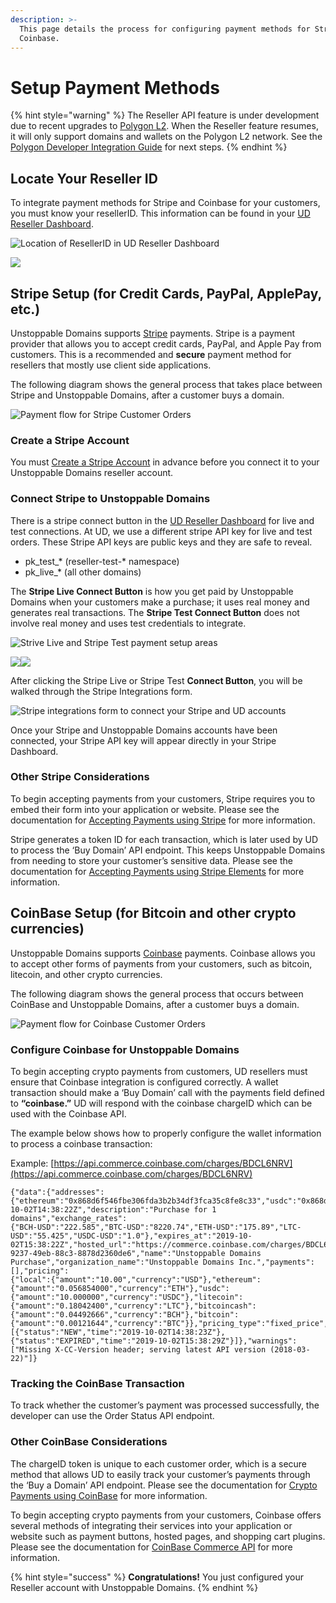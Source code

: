 ```yaml
---
description: >-
  This page details the process for configuring payment methods for Stripe and
  Coinbase.
---
```


# Setup Payment Methods

{% hint style="warning" %}
The Reseller API feature is under development due to recent upgrades to [Polygon L2](../../polygon-l2-network/polygon-high-level-overview.md). When the Reseller feature resumes, it will only support domains and wallets on the Polygon L2 network. See the [Polygon Developer Integration Guide](../../polygon-l2-network/polygon-developer-integration.md) for next steps.
{% endhint %}

## Locate Your Reseller ID

To integrate payment methods for Stripe and Coinbase for your customers, you must know your resellerID. This information can be found in your [UD Reseller Dashboard](https://unstoppabledomains.com/resellers).

![Location of ResellerID in UD Reseller Dashboard](../../../.gitbook/assets/screen-shot-2021-07-12-at-2.00.26-pm.png)

![](../../../.gitbook/assets/5.png)

## Stripe Setup (for Credit Cards, PayPal, ApplePay, etc.)

Unstoppable Domains supports [Stripe](http://stripe.com) payments. Stripe is a payment provider that allows you to accept credit cards, PayPal, and Apple Pay from customers. This is a recommended and **secure** payment method for resellers that mostly use client side applications.

The following diagram shows the general process that takes place between Stripe and Unstoppable Domains, after a customer buys a domain.

![Payment flow for Stripe Customer Orders](../../../.gitbook/assets/6.png)

### Create a Stripe Account

You must [Create a Stripe Account](https://dashboard.stripe.com/register?redirect=%2Fsettings%2Faccount%2F) in advance before you connect it to your Unstoppable Domains reseller account.

### Connect Stripe to Unstoppable Domains

There is a stripe connect button in the [UD Reseller Dashboard](https://unstoppabledomains.com/resellers) for live and test connections. At UD, we use a different stripe API key for live and test orders. These Stripe API keys are public keys and they are safe to reveal.

* pk\_test\_\* (reseller-test-\* namespace)
* pk\_live\_\* (all other domains)

The **Stripe Live Connect Button** is how you get paid by Unstoppable Domains when your customers make a purchase; it uses real money and generates real transactions. The **Stripe Test Connect Button** does not involve real money and uses test credentials to integrate.

![Strive Live and Stripe Test payment setup areas](../../../.gitbook/assets/screen-shot-2021-07-12-at-2.04.09-pm.png)

![](../../../.gitbook/assets/8.png)![](../../../.gitbook/assets/9.png)

After clicking the Stripe Live or Stripe Test **Connect Button**, you will be walked through the Stripe Integrations form.

![Stripe integrations form to connect your Stripe and UD accounts](../../../.gitbook/assets/10.png)

Once your Stripe and Unstoppable Domains accounts have been connected, your Stripe API key will appear directly in your Stripe Dashboard.

### Other Stripe Considerations

To begin accepting payments from your customers, Stripe requires you to embed their form into your application or website. Please see the documentation for [Accepting Payments using Stripe](https://stripe.com/docs/payments/accept-a-payment?platform=web) for more information.

Stripe generates a token ID for each transaction, which is later used by UD to process the ‘Buy Domain’ API endpoint. This keeps Unstoppable Domains from needing to store your customer’s sensitive data. Please see the documentation for [Accepting Payments using Stripe Elements](https://stripe.com/docs/payments/accept-a-payment-charges#web) for more information.

## CoinBase Setup (for Bitcoin and other crypto currencies)

Unstoppable Domains supports [Coinbase](https://developers.coinbase.com) payments. Coinbase allows you to accept other forms of payments from your customers, such as bitcoin, litecoin, and other crypto currencies.

The following diagram shows the general process that occurs between CoinBase and Unstoppable Domains, after a customer buys a domain.

![Payment flow for Coinbase Customer Orders](../../../.gitbook/assets/11.png)

### Configure Coinbase for Unstoppable Domains

To begin accepting crypto payments from customers, UD resellers must ensure that Coinbase integration is configured correctly. A wallet transaction should make a ‘Buy Domain’ call with the payments field defined to **“coinbase.”** UD will respond with the coinbase chargeID which can be used with the Coinbase API.

The example below shows how to properly configure the wallet information to process a coinbase transaction:

Example: [https://api.commerce.coinbase.com/charges/BDCL6NRV](https://api.commerce.coinbase.com/charges/BDCL6NRV)

```
{"data":{"addresses":
{"ethereum":"0x868d6f546fbe306fda3b2b34df3fca35c8fe8c33","usdc":"0x868d6f546fbe306fda3b2b34df3fca35c8fe8c33","litecoin":"LhqK9aSgGYZQGKHZ93GEetQzZozpq5SQSG","bitcoincash":"qr3u0efzpz9nkg5u8acc2e24n496jcd57c8t0ljmdf","bitcoin":"17xbgqD9yhUwovkNTwffqd7UcejDjYfsp7"},"code":"BDCL6NRV","created_at":"2019-10-02T14:38:22Z","description":"Purchase for 1 domains","exchange_rates":
{"BCH-USD":"222.585","BTC-USD":"8220.74","ETH-USD":"175.89","LTC-USD":"55.425","USDC-USD":"1.0"},"expires_at":"2019-10-02T15:38:22Z","hosted_url":"https://commerce.coinbase.com/charges/BDCL6NRV","id":"cff51903-9237-49eb-88c3-8878d2360de6","name":"Unstoppable Domains Purchase","organization_name":"Unstoppable Domains Inc.","payments":[],"pricing":
{"local":{"amount":"10.00","currency":"USD"},"ethereum":{"amount":"0.056854000","currency":"ETH"},"usdc":{"amount":"10.000000","currency":"USDC"},"litecoin":{"amount":"0.18042400","currency":"LTC"},"bitcoincash":{"amount":"0.04492666","currency":"BCH"},"bitcoin":{"amount":"0.00121644","currency":"BTC"}},"pricing_type":"fixed_price","resource":"charge","support_email":"support@unstoppabledomains.com","timeline":
[{"status":"NEW","time":"2019-10-02T14:38:23Z"},{"status":"EXPIRED","time":"2019-10-02T15:38:29Z"}]},"warnings":["Missing X-CC-Version header; serving latest API version (2018-03-22)"]}
```

### Tracking the CoinBase Transaction

To track whether the customer’s payment was processed successfully, the developer can use the Order Status API endpoint.

### Other CoinBase Considerations

The chargeID token is unique to each customer order, which is a secure method that allows UD to easily track your customer’s payments through the ‘Buy a Domain’ API endpoint. Please see the documentation for [Crypto Payments using CoinBase](https://commerce.coinbase.com/docs/#cryptocurrency-payments) for more information.

To begin accepting crypto payments from your customers, Coinbase offers several methods of integrating their services into your application or website such as payment buttons, hosted pages, and shopping cart plugins. Please see the documentation for [CoinBase Commerce API](https://commerce.coinbase.com/docs/#not-a-developer) for more information.

{% hint style="success" %}
**Congratulations!** You just configured your Reseller account with Unstoppable Domains.
{% endhint %}
